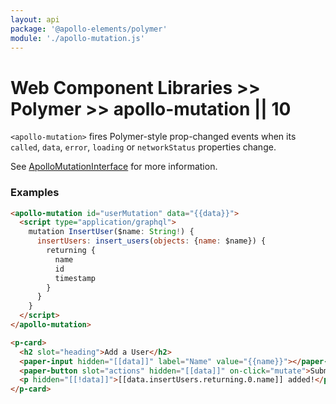 ```yaml
---
layout: api
package: '@apollo-elements/polymer'
module: './apollo-mutation.js'
---
```


# Web Component Libraries >> Polymer >> apollo-mutation || 10

`<apollo-mutation>` fires Polymer-style prop-changed events when its `called`, `data`, `error`, `loading` or `networkStatus` properties change.

See [ApolloMutationInterface](/api/interfaces/mutation/) for more information.

### Examples

```html wcd LyH1DZUe3by6bla4Nt77 src/User.js
<apollo-mutation id="userMutation" data="{{data}}">
  <script type="application/graphql">
    mutation InsertUser($name: String!) {
      insertUsers: insert_users(objects: {name: $name}) {
        returning {
          name
          id
          timestamp
        }
      }
    }
  </script>
</apollo-mutation>

<p-card>
  <h2 slot="heading">Add a User</h2>
  <paper-input hidden="[[data]]" label="Name" value="{{name}}"></paper-input>
  <paper-button slot="actions" hidden="[[data]]" on-click="mutate">Submit</paper-button>
  <p hidden="[[!data]]">[[data.insertUsers.returning.0.name]] added!</p>
</p-card>
```
